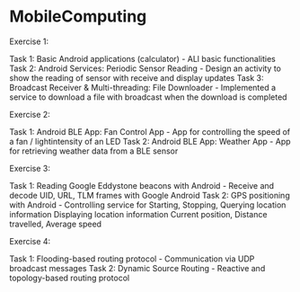 # MobileComputing

Exercise 1:

Task 1: Basic Android applications (calculator) - ALl basic functionalities 
Task 2: Android Services: Periodic Sensor Reading - Design an activity to show the reading of sensor with receive and display updates 
Task 3: Broadcast Receiver & Multi-threading: File Downloader - Implemented a service to download a file with broadcast when the download           is completed

Exercise 2:

Task 1: Android BLE App: Fan Control App - App for controlling the speed of a fan / lightintensity of an LED
Task 2: Android BLE App: Weather App - App for retrieving weather data from a BLE sensor

Exercise 3:

Task 1: Reading Google Eddystone beacons with Android - Receive and decode UID, URL, TLM frames with Google Android
Task 2: GPS positioning with Android - Controlling service for Starting, Stopping, Querying location information
                                       Displaying location information Current position, Distance travelled, Average speed 
                                      
Exercise 4: 

Task 1: Flooding-based routing protocol - Communication via UDP broadcast messages
Task 2: Dynamic Source Routing - Reactive and topology-based routing protocol




                                       
   
